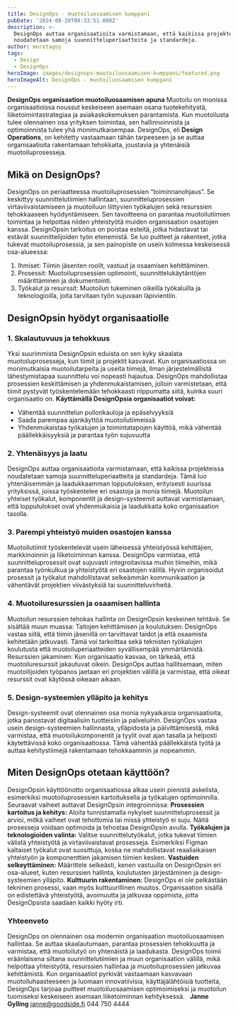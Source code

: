 ```yaml
---
title: DesignOps - muotoiluosaamisen kumppani
pubDate: '2024-08-20T08:33:51.000Z'
description: >-
  DesignOps auttaa organisaatioita varmistamaan, että kaikissa projekteissa
  noudatetaan samoja suunnitteluperiaatteita ja standardeja.
author: moretagoy
tags:
  - Design
  - DesignOps
heroImage: images/designops-muotoiluosaamisen-kumppani/featured.png
heroImageAlt: DesignOps - muotoiluosaamisen kumppani
---
```


**DesignOps organisaation muotoiluosaamisen apuna** Muotoilu on monissa organisaatioissa noussut keskeiseen asemaan osana tuotekehitystä, liiketoimintastrategiaa ja asiakaskokemuksen parantamista. Kun muotoilusta tulee olennainen osa yrityksen toimintaa, sen hallinnoinnista ja optimoinnista tulee yhä monimutkaisempaa. DesignOps, eli **Design Operations**, on kehitetty vastaamaan tähän tarpeeseen ja se auttaa organisaatioita rakentamaan tehokkaita, joustavia ja yhtenäisiä muotoiluprosesseja.

## Mikä on DesignOps?

DesignOps on periaatteessa muotoiluprosessien “toiminnanohjaus”. Se keskittyy suunnittelutiimien hallintaan, suunnitteluprosessien virtaviivaistamiseen ja muotoiluun liittyvien työkalujen sekä resurssien tehokkaaseen hyödyntämiseen. Sen tavoitteena on parantaa muotoilutiimien toimintaa ja helpottaa niiden yhteistyötä muiden organisaation osastojen kanssa. DesignOpsin tarkoitus on poistaa esteitä, jotka hidastavat tai estävät suunnittelijoiden työn etenemistä. Se luo puitteet ja rakenteet, jotka tukevat muotoiluprosessia, ja sen painopiste on usein kolmessa keskeisessä osa-alueessa:

1.  Ihmiset: Tiimin jäsenten roolit, vastuut ja osaamisen kehittäminen.
2.  Prosessit: Muotoiluprosessien optimointi, suunnittelukäytäntöjen määrittäminen ja dokumentointi.
3.  Työkalut ja resurssit: Muotoilun tukeminen oikeilla työkaluilla ja teknologioilla, joita tarvitaan työn sujuvaan läpivientiin.

## DesignOpsin hyödyt organisaatiolle

### 1\. Skalautuvuus ja tehokkuus

Yksi suurimmista DesignOpsin eduista on sen kyky skaalata muotoiluprosesseja, kun tiimit ja projektit kasvavat. Kun organisaatiossa on monimutkaisia muotoilutarpeita ja useita tiimejä, ilman järjestelmällistä lähestymistapaa suunnittelu voi nopeasti hajautua. DesignOps mahdollistaa prosessien keskittämisen ja yhdenmukaistamisen, jolloin varmistetaan, että tiimit pystyvät työskentelemään tehokkaasti riippumatta siitä, kuinka suuri organisaatio on. **Käyttämällä DesignOpsia organisaatiot voivat:**

-   Vähentää suunnittelun pullonkauloja ja epäselvyyksiä
-   Saada parempaa ajankäyttöä muotoilutiimeissä
-   Yhdenmukaistaa työkalujen ja toimintatapojen käyttöä, mikä vähentää päällekkäisyyksiä ja parantaa työn sujuvuutta

### 2\. Yhtenäisyys ja laatu

DesignOps auttaa organisaatioita varmistamaan, että kaikissa projekteissa noudatetaan samoja suunnitteluperiaatteita ja standardeja. Tämä luo yhtenäisemmän ja laadukkaamman lopputuloksen, erityisesti suurissa yrityksissä, joissa työskentelee eri osastoja ja monia tiimejä. Muotoilun yhteiset työkalut, komponentit ja design-systeemit auttavat varmistamaan, että lopputulokset ovat yhdenmukaisia ja laadukkaita koko organisaation tasolla.

### 3\. Parempi yhteistyö muiden osastojen kanssa

Muotoilutiimit työskentelevät usein läheisessä yhteistyössä kehittäjien, markkinoinnin ja liiketoiminnan kanssa. DesignOps varmistaa, että suunnitteluprosessit ovat sujuvasti integroitavissa muihin tiimeihin, mikä parantaa työnkulkua ja yhteistyötä eri osastojen välillä. Hyvin organisoidut prosessit ja työkalut mahdollistavat selkeämmän kommunikaation ja vähentävät projektien viivästyksiä tai suunnitteluvirheitä.

### 4\. Muotoiluresurssien ja osaamisen hallinta

Muotoilun resurssien tehokas hallinta on DesignOpsin keskeinen tehtävä. Se sisältää muun muassa: Taitojen kehittämisen ja koulutuksen: DesignOps vastaa siitä, että tiimin jäsenillä on tarvittavat taidot ja että osaamista kehitetään jatkuvasti. Tämä voi tarkoittaa sekä teknisten työkalujen koulutusta että muotoiluperiaatteiden syvällisempää ymmärtämistä. Resurssien jakaminen: Kun organisaatio kasvaa, on tärkeää, että muotoiluresurssit jakautuvat oikein. DesignOps auttaa hallitsemaan, miten muotoilijoiden työpanos jaetaan eri projektien välillä ja varmistaa, että oikeat resurssit ovat käytössä oikeaan aikaan.

### 5\. Design-systeemien ylläpito ja kehitys

Design-systeemit ovat olennainen osa monia nykyaikaisia organisaatioita, jotka panostavat digitaalisiin tuotteisiin ja palveluihin. DesignOps vastaa usein design-systeemien hallinnasta, ylläpidosta ja päivittämisestä, mikä varmistaa, että muotoilukomponentit ja tyylit ovat ajan tasalla ja helposti käytettävissä koko organisaatiossa. Tämä vähentää päällekkäistä työtä ja auttaa kehitystiimejä rakentamaan tehokkaammin ja nopeammin.

## Miten DesignOps otetaan käyttöön?

DesignOpsin käyttöönotto organisaatiossa alkaa usein pienistä askelista, esimerkiksi muotoiluprosessien kartoituksella ja työkalujen optimoinnilla. Seuraavat vaiheet auttavat DesignOpsin integroinnissa: **Prosessien kartoitus ja kehitys:** Aloita tunnistamalla nykyiset suunnitteluprosessit ja arvioi, mitkä vaiheet ovat tehottomia tai missä yhteistyö ei suju. Näitä prosesseja voidaan optimoida ja tehostaa DesignOpsin avulla. **Työkalujen ja teknologioiden valinta:** Valitse suunnittelutyökalut, jotka tukevat tiimien välistä yhteistyötä ja virtaviivaistavat prosesseja. Esimerkiksi Figman kaltaiset työkalut ovat suosittuja, koska ne mahdollistavat reaaliaikaisen yhteistyön ja komponenttien jakamisen tiimien kesken. **Vastuiden selkeyttäminen:** Määrittele selkeästi, kenen vastuulla on DesignOpsin eri osa-alueet, kuten resurssien hallinta, koulutusten järjestäminen ja design-systeemien ylläpito. **Kulttuurin rakentaminen:** DesignOps ei ole pelkästään tekninen prosessi, vaan myös kulttuurillinen muutos. Organisaation sisällä on edistettävä yhteistyötä, avoimuutta ja jatkuvaa oppimista, jotta DesignOpsista saadaan kaikki hyöty irti.

### Yhteenveto

DesignOps on olennainen osa modernin organisaation muotoiluosaamisen hallintaa. Se auttaa skaalautumaan, parantaa prosessien tehokkuutta ja varmistaa, että muotoilutyö on yhtenäistä ja laadukasta. DesignOps toimii eräänlaisena siltana suunnittelutiimien ja muun organisaation välillä, mikä helpottaa yhteistyötä, resurssien hallintaa ja muotoiluprosessien jatkuvaa kehittämistä. Kun organisaatiot pyrkivät vastaamaan kasvavaan muotoiluhaasteeseen ja luomaan innovatiivisia, käyttäjälähtöisiä tuotteita, DesignOps tarjoaa puitteet muotoiluosaamisen optimoimiseksi ja muotoilun tuomiseksi keskeiseen asemaan liiketoiminnan kehityksessä.   **Janne Gylling** janne@goodside.fi 044 750 4444